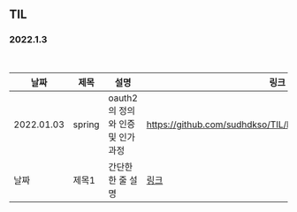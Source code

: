 ## TIL

### 2022.1.3

<br/>

| 날짜 | 제목  | 설명              | 링크     |
| ---- | ----- | ----------------- | -------- |
| 2022.01.03 | spring | oauth2의 정의와 인증및 인가과정 | https://github.com/sudhdkso/TIL/blob/main/Spring/Oauth2.md|
| 날짜 | 제목1 | 간단한 한 줄 설명 | [링크]() |
